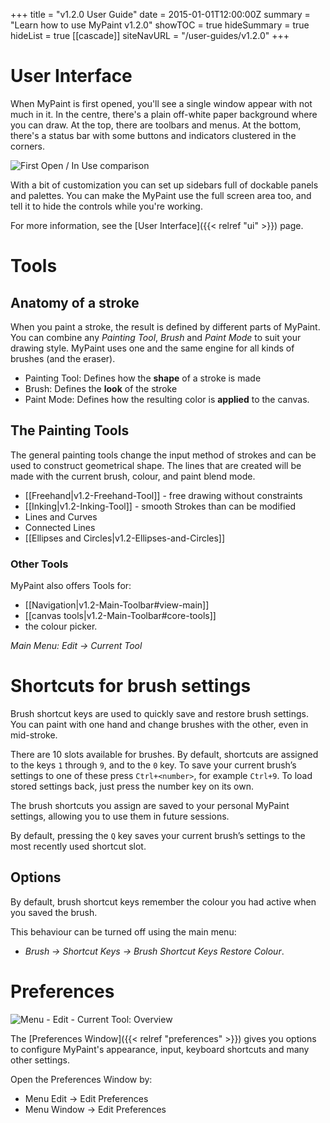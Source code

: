 +++
title = "v1.2.0 User Guide"
date = 2015-01-01T12:00:00Z
summary = "Learn how to use MyPaint v1.2.0"
showTOC = true
hideSummary = true
hideList = true
[[cascade]]
siteNavURL = "/user-guides/v1.2.0"
+++

# User Interface
When MyPaint is first opened, you'll see a single window appear with not much in
it. In the centre, there's a plain off-white paper background where you can draw.
At the top, there are toolbars and menus. At the bottom, there's a status bar with
some buttons and indicators clustered in the corners.

![First Open / In Use comparison](https://cloud.githubusercontent.com/assets/61299/12079583/60843502-b236-11e5-8ecc-36bad8507890.png)

With a bit of customization you can set up sidebars full of dockable panels and
palettes. You can make the MyPaint use the full screen area too, and tell it to
hide the controls while you're working.

For more information, see the [User Interface]({{< relref "ui" >}}) page.

# Tools
## Anatomy of a stroke
When you paint a stroke, the result is defined by different parts of MyPaint. You
can combine any _Painting Tool_, _Brush_ and _Paint Mode_ to suit your drawing style.
MyPaint uses one and the same engine for all kinds of brushes (and the eraser).

* Painting Tool: Defines how the **shape** of a stroke is made
* Brush: Defines the **look** of the stroke
* Paint Mode: Defines how the resulting color is **applied** to the canvas.


## The Painting Tools
The general painting tools change the input method of strokes and can be used to
construct geometrical shape. The lines that are created will be made with the current
brush, colour, and paint blend mode.

* [[Freehand|v1.2-Freehand-Tool]] - free drawing without constraints
* [[Inking|v1.2-Inking-Tool]] - smooth Strokes than can be modified
* Lines and Curves
* Connected Lines
* [[Ellipses and Circles|v1.2-Ellipses-and-Circles]]

### Other Tools
MyPaint also offers Tools for:
- [[Navigation|v1.2-Main-Toolbar#view-main]]
- [[canvas tools|v1.2-Main-Toolbar#core-tools]]
- the colour picker.

_Main Menu: Edit → Current Tool_

# Shortcuts for brush settings

Brush shortcut keys are used to quickly save and restore brush settings. You can
paint with one hand and change brushes with the other, even in mid-stroke.

There are 10 slots available for brushes. By default, shortcuts are assigned to
the keys `1` through `9`, and to the `0` key. To save your current brush’s settings
to one of these press `Ctrl+<number>`, for example `Ctrl+9`. To load stored settings
back, just press the number key on its own.

The brush shortcuts you assign are saved to your personal MyPaint settings, allowing
you to use them in future sessions.

By default, pressing the `Q` key saves your current brush’s settings to the most
recently used shortcut slot.

## Options
By default, brush shortcut keys remember the colour you had active when you saved
the brush.

This behaviour can be turned off using the main menu:
- _Brush → Shortcut Keys → Brush Shortcut Keys Restore Colour_.

# Preferences
![Menu - Edit - Current Tool: Overview](https://cloud.githubusercontent.com/assets/6949092/21042880/88398014-bdf4-11e6-8a51-a7ae855192f2.PNG)

The [Preferences Window]({{< relref "preferences" >}}) gives you options to configure
MyPaint's appearance, input, keyboard shortcuts and many other settings.

Open the Preferences Window by:
* Menu Edit -> Edit Preferences
* Menu Window -> Edit Preferences

